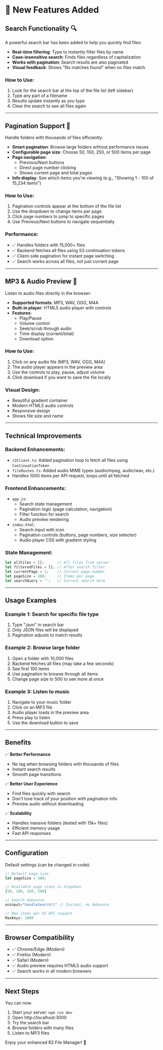# 🎉 New Features Added

## Search Functionality 🔍

A powerful search bar has been added to help you quickly find files:

- **Real-time filtering**: Type to instantly filter files by name
- **Case-insensitive search**: Finds files regardless of capitalization
- **Works with pagination**: Search results are also paginated
- **Visual feedback**: Shows "No matches found" when no files match

### How to Use:
1. Look for the search bar at the top of the file list (left sidebar)
2. Type any part of a filename
3. Results update instantly as you type
4. Clear the search to see all files again

---

## Pagination Support 📑

Handle folders with thousands of files efficiently:

- **Smart pagination**: Browse large folders without performance issues
- **Configurable page size**: Choose 50, 100, 250, or 500 items per page
- **Page navigation**: 
  - Previous/Next buttons
  - Direct page number clicking
  - Shows current page and total pages
- **Info display**: See which items you're viewing (e.g., "Showing 1 - 100 of 15,234 items")

### How to Use:
1. Pagination controls appear at the bottom of the file list
2. Use the dropdown to change items per page
3. Click page numbers to jump to specific pages
4. Use Previous/Next buttons to navigate sequentially

### Performance:
- ✅ Handles folders with 15,000+ files
- ✅ Backend fetches all files using S3 continuation tokens
- ✅ Client-side pagination for instant page switching
- ✅ Search works across all files, not just current page

---

## MP3 & Audio Preview 🎵

Listen to audio files directly in the browser:

- **Supported formats**: MP3, WAV, OGG, M4A
- **Built-in player**: HTML5 audio player with controls
- **Features**:
  - Play/Pause
  - Volume control
  - Seek/scrub through audio
  - Time display (current/total)
  - Download option

### How to Use:
1. Click on any audio file (MP3, WAV, OGG, M4A)
2. The audio player appears in the preview area
3. Use the controls to play, pause, adjust volume
4. Click download if you want to save the file locally

### Visual Design:
- Beautiful gradient container
- Modern HTML5 audio controls
- Responsive design
- Shows file size and name

---

## Technical Improvements

### Backend Enhancements:
- `r2Client.ts`: Added pagination loop to fetch all files using `ContinuationToken`
- `fileRoutes.ts`: Added audio MIME types (audio/mpeg, audio/wav, etc.)
- Handles 1000 items per API request, loops until all fetched

### Frontend Enhancements:
- `app.js`: 
  - Search state management
  - Pagination logic (page calculation, navigation)
  - Filter function for search
  - Audio preview rendering
- `index.html`:
  - Search input with icon
  - Pagination controls (buttons, page numbers, size selector)
  - Audio player CSS with gradient styling

### State Management:
```javascript
let allFiles = [];      // All files from server
let filteredFiles = []; // After search filter
let currentPage = 1;    // Current page number
let pageSize = 100;     // Items per page
let searchQuery = '';   // Current search term
```

---

## Usage Examples

### Example 1: Search for specific file type
1. Type ".json" in search bar
2. Only JSON files will be displayed
3. Pagination adjusts to match results

### Example 2: Browse large folder
1. Open a folder with 10,000 files
2. Backend fetches all files (may take a few seconds)
3. See first 100 items
4. Use pagination to browse through all items
5. Change page size to 500 to see more at once

### Example 3: Listen to music
1. Navigate to your music folder
2. Click on an MP3 file
3. Audio player loads in the preview area
4. Press play to listen
5. Use the download button to save

---

## Benefits

✅ **Better Performance**
- No lag when browsing folders with thousands of files
- Instant search results
- Smooth page transitions

✅ **Better User Experience**
- Find files quickly with search
- Don't lose track of your position with pagination info
- Preview audio without downloading

✅ **Scalability**
- Handles massive folders (tested with 15k+ files)
- Efficient memory usage
- Fast API responses

---

## Configuration

Default settings (can be changed in code):

```javascript
// Default page size
let pageSize = 100;

// Available page sizes in dropdown
[50, 100, 250, 500]

// Search debounce
oninput="handleSearch()" // Instant, no debounce

// Max items per S3 API request
MaxKeys: 1000
```

---

## Browser Compatibility

- ✅ Chrome/Edge (Modern)
- ✅ Firefox (Modern)
- ✅ Safari (Modern)
- ✅ Audio preview requires HTML5 audio support
- ✅ Search works in all modern browsers

---

## Next Steps

You can now:
1. Start your server: `npm run dev`
2. Open http://localhost:3000
3. Try the search bar
4. Browse folders with many files
5. Listen to MP3 files

Enjoy your enhanced R2 File Manager! 🚀
